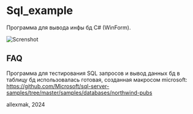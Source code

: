 # Sql_example

Программа для вывода инфы бд C# (WinForm).

![Screnshot](https://github.com/allexmak1/Sql_example/tree/master/image/image.png)

## FAQ

Программа для тестирования SQL запросов и вывод данных бд в таблицу
бд использовалась готовая, созданная макросом microsoft:
https://github.com/Microsoft/sql-server-samples/tree/master/samples/databases/northwind-pubs


 allexmak, 2024
